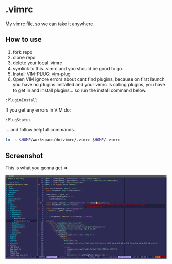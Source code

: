 # .vimrc

My vimrc file, so we can take it anywhere

## How to use

1. fork repo
2. clone repo
3. delete your local .vimrc
4. symlink to this .vimrc and you should be good to go.
5. Install VIM-PLUG: [vim-plug](https://github.com/junegunn/vim-plug)
6. Open VIM ignore errors about cant find plugins, because on first launch you have no plugins installed and your vimrc is calling plugins, you have to get in and install plugins... so run the install command below.

```bash
:PluginInstall
```
If you get any errors in VIM do:

```bash
:PlugStatus
```
... and follow helpfull commands.

```bash
ln -s $HOME/workspace/dotvimrc/.vimrc $HOME/.vimrc
```

## Screenshot

This is what you gonna get =>

![screenshot](./screenshot.png)
